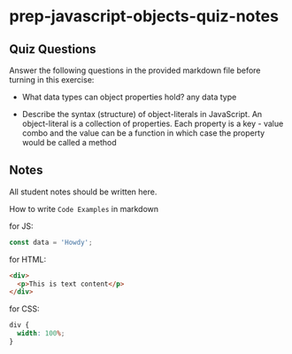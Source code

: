 # prep-javascript-objects-quiz-notes

## Quiz Questions

Answer the following questions in the provided markdown file before turning in this exercise:

- What data types can object properties hold?
  any data type

- Describe the syntax (structure) of object-literals in JavaScript.
  An object-literal is a collection of properties. Each property is a key - value combo and the value can be a function in which case the property would be called a method

## Notes

All student notes should be written here.

How to write `Code Examples` in markdown

for JS:

```javascript
const data = 'Howdy';
```

for HTML:

```html
<div>
  <p>This is text content</p>
</div>
```

for CSS:

```css
div {
  width: 100%;
}
```
